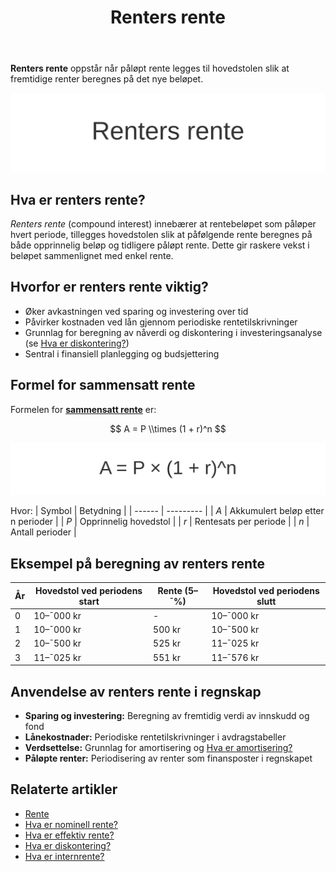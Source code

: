 ﻿---
title: "Renters rente"
seoTitle: "Renters rente"
description: '**Renters rente** oppstår når påløpt rente legges til hovedstolen slik at fremtidige renter beregnes på det nye beløpet.'
---

**Renters rente** oppstår når påløpt rente legges til hovedstolen slik at fremtidige renter beregnes på det nye beløpet.

![Renters rente](renters-rente-image.svg)

## Hva er renters rente?

*Renters rente* (compound interest) innebærer at rentebeløpet som påløper hvert periode, tillegges hovedstolen slik at påfølgende rente beregnes på både opprinnelig beløp og tidligere påløpt rente. Dette gir raskere vekst i beløpet sammenlignet med enkel rente.

## Hvorfor er renters rente viktig?

* Øker avkastningen ved sparing og investering over tid  
* Påvirker kostnaden ved lån gjennom periodiske rentetilskrivninger  
* Grunnlag for beregning av nåverdi og diskontering i investeringsanalyse (se [Hva er diskontering?](/blogs/regnskap/hva-er-diskontering "Hva er Diskontering? Komplett Guide til Nåverdi og Diskonterte Kontantstrømmer"))  
* Sentral i finansiell planlegging og budsjettering

## Formel for sammensatt rente

Formelen for [**sammensatt rente**](/blogs/regnskap/renters-rente "Renters rente “ Rente på rente i regnskap") er:

$$
A = P \\times (1 + r)^n
$$

![Formel for sammensatt rente](sammensatt-rente-formel.svg)

Hvor:
| Symbol | Betydning |
| ------ | --------- |
| *A*    | Akkumulert beløp etter n perioder |
| *P*    | Opprinnelig hovedstol |
| *r*    | Rentesats per periode |
| *n*    | Antall perioder |

## Eksempel på beregning av renters rente

| År | Hovedstol ved periodens start | Rente (5–¯%) | Hovedstol ved periodens slutt |
| -- | ------------------------------ | ----------- | ----------------------------- |
| 0  | 10–¯000 kr                      | -           | 10–¯000 kr                     |
| 1  | 10–¯000 kr                      | 500 kr      | 10–¯500 kr                     |
| 2  | 10–¯500 kr                      | 525 kr      | 11–¯025 kr                     |
| 3  | 11–¯025 kr                      | 551 kr      | 11–¯576 kr                     |

## Anvendelse av renters rente i regnskap

* **Sparing og investering:** Beregning av fremtidig verdi av innskudd og fond  
* **Lånekostnader:** Periodiske rentetilskrivninger i avdragstabeller  
* **Verdsettelse:** Grunnlag for amortisering og [Hva er amortisering?](/blogs/regnskap/hva-er-amortisering "Amortisering “ Avskrivninger og Avdrag")  
* **Påløpte renter:** Periodisering av renter som finansposter i regnskapet

## Relaterte artikler

* [Rente](/blogs/regnskap/rente "Rente “ En komplett guide til renter i regnskap")  
* [Hva er nominell rente?](/blogs/regnskap/hva-er-nominell-rente "Hva er Nominell rente? Definisjon og Beregning")  
* [Hva er effektiv rente?](/blogs/regnskap/hva-er-effektiv-rente "Hva er Effektiv rente? Beregning og Eksempler")  
* [Hva er diskontering?](/blogs/regnskap/hva-er-diskontering "Hva er Diskontering? Komplett Guide til Nåverdi og Diskonterte Kontantstrømmer")  
* [Hva er internrente?](/blogs/regnskap/internrente "Internrente “ Beregning av Avkastning")










